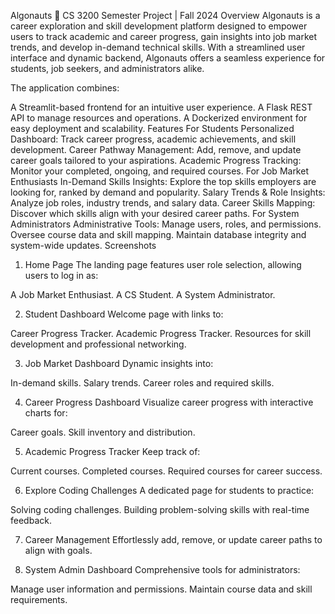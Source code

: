 Algonauts 🚀
CS 3200 Semester Project | Fall 2024
Overview
Algonauts is a career exploration and skill development platform designed to empower users to track academic and career progress, gain insights into job market trends, and develop in-demand technical skills. With a streamlined user interface and dynamic backend, Algonauts offers a seamless experience for students, job seekers, and administrators alike.

The application combines:

A Streamlit-based frontend for an intuitive user experience.
A Flask REST API to manage resources and operations.
A Dockerized environment for easy deployment and scalability.
Features
For Students
Personalized Dashboard: Track career progress, academic achievements, and skill development.
Career Pathway Management: Add, remove, and update career goals tailored to your aspirations.
Academic Progress Tracking: Monitor your completed, ongoing, and required courses.
For Job Market Enthusiasts
In-Demand Skills Insights: Explore the top skills employers are looking for, ranked by demand and popularity.
Salary Trends & Role Insights: Analyze job roles, industry trends, and salary data.
Career Skills Mapping: Discover which skills align with your desired career paths.
For System Administrators
Administrative Tools:
Manage users, roles, and permissions.
Oversee course data and skill mapping.
Maintain database integrity and system-wide updates.
Screenshots
1. Home Page
The landing page features user role selection, allowing users to log in as:

A Job Market Enthusiast.
A CS Student.
A System Administrator.

2. Student Dashboard
Welcome page with links to:

Career Progress Tracker.
Academic Progress Tracker.
Resources for skill development and professional networking.

3. Job Market Dashboard
Dynamic insights into:

In-demand skills.
Salary trends.
Career roles and required skills.

4. Career Progress Dashboard
Visualize career progress with interactive charts for:

Career goals.
Skill inventory and distribution.

5. Academic Progress Tracker
Keep track of:

Current courses.
Completed courses.
Required courses for career success.

6. Explore Coding Challenges
A dedicated page for students to practice:

Solving coding challenges.
Building problem-solving skills with real-time feedback.

7. Career Management
Effortlessly add, remove, or update career paths to align with goals.


8. System Admin Dashboard
Comprehensive tools for administrators:

Manage user information and permissions.
Maintain course data and skill requirements.

